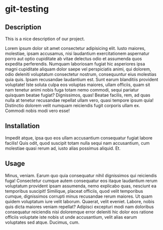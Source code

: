 # git-testing

## Description
This is a nice description of our project.

Lorem ipsum dolor sit amet consectetur adipisicing elit. Iusto maiores, molestiae, ipsam accusamus, nisi laudantium exercitationem aspernatur porro aut optio cupiditate ab vitae delectus odio et assumenda quos expedita perferendis.
Numquam laboriosam fugiat hic asperiores ipsa magni cupiditate aliquam dolor saepe vel perspiciatis animi, qui dolorem, odio deleniti voluptatum consectetur nostrum, consequuntur eius molestias quia quis. Ipsam recusandae laudantium est.
Sunt earum blanditiis provident voluptate! Iste soluta culpa eos voluptas maiores, ullam officiis, quam sit nam tenetur animi nobis fuga totam nemo commodi, sequi pariatur quisquam beatae fugiat? Dignissimos, quas!
Beatae facilis, rem, ad quas nulla at tenetur recusandae repellat ullam vero, quasi tempore ipsum quia! Distinctio dolorem velit numquam reiciendis fugit corporis ullam ex. Commodi nobis modi vero esse!

## Installation
Impedit atque, ipsa quo eos ullam accusantium consequatur fugiat labore facilis! Quis odit, quod suscipit totam nulla sequi nam accusantium, cum molestiae quasi rerum ad, iusto alias possimus aliquid. Et.

## Usage
Minus, veniam. Earum quo quia consequatur nihil dignissimos qui reiciendis fuga! Consectetur cumque autem consequatur eos itaque laudantium rerum voluptatum provident ipsam assumenda, nemo explicabo quas, nesciunt ea temporibus suscipit!
Similique, placeat officiis, quod velit temporibus cumque, dignissimos corrupti minus recusandae rerum maiores. Ut quam quidem voluptatum iure velit laborum. Quaerat, velit eveniet. Labore, nobis quis dicta maiores veniam repellat?
Adipisci excepturi modi nam doloribus consequatur reiciendis nisi doloremque error deleniti hic dolor eos ratione officiis voluptate iste nobis ut unde accusantium, velit alias earum voluptates sed atque. Ducimus, cum.
